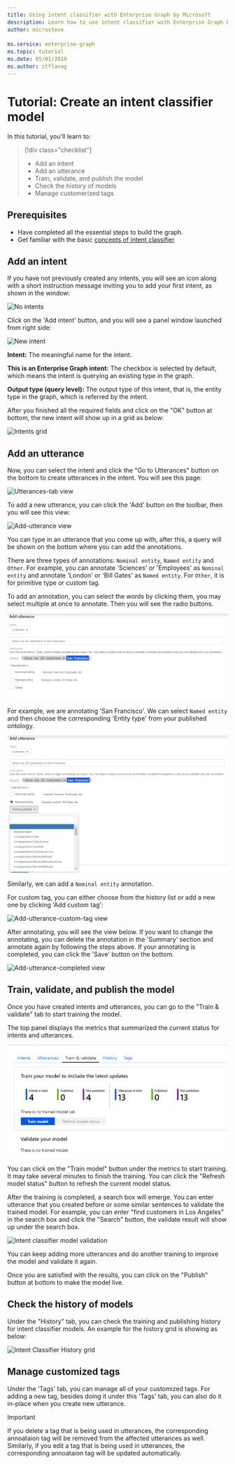 ```yaml
---
title: Using intent classifier with Enterprise Graph by Microsoft
description: Learn how to use intent classifier with Enterprise Graph by Microsoft
author: microsteve

ms.service: enterprise-graph
ms.topic: tutorial
ms.date: 05/01/2019
ms.author: stflanag
---
```


# Tutorial: Create an intent classifier model

In this tutorial, you'll learn to:

> [!div class="checklist"]
> * Add an intent
> * Add an utterance
> * Train, validate, and publish the model
> * Check the history of models
> * Manage customerized tags

## Prerequisites

- Have completed all the essential steps to build the graph.
- Get familiar with the basic [concepts of intent classifier](intent-classifier-overview.md)

## Add an intent

If you have not previously created any intents, you will see an icon along with a short instruction message inviting you to add your first intent, as shown in the window:

![No intents](./media/intent-classifier-tutorial/no-intents-message.png)

Click on the 'Add intent' button, and you will see a panel window launched from right side:

![New intent](./media/intent-classifier-tutorial/add-intent.png)

**Intent:** The meaningful name for the intent.

**This is an Enterprise Graph intent:** The checkbox is selected by default, which means the intent is querying an existing type in the graph.

**Output type (query level):** The output type of this intent, that is, the entity type in the graph, which is referred by the intent.

After you finished all the required fields and click on the "OK" button at bottom, the new intent will show up in a grid as below:

![Intents grid](./media/intent-classifier-tutorial/intent-grid.png)

## Add an utterance

Now, you can select the intent and click the "Go to Utterances" button on the bottom to create utterances in the intent.
You will see this page:

![Utterances-tab view](media/intent-classifier-tutorial/utterances-tab.png)

To add a new utterance, you can click the 'Add' button on the toolbar, then you will see this view:

![Add-utterance view](media/intent-classifier-tutorial/add-utterance.png)

You can type in an utterance that you come up with, after this, a query will be shown on the bottom where you can add the annotations. 

There are three types of annotations: ```Nominal entity```, ```Named entity``` and ```Other```. For example, you can annotate 'Sciences' or 'Employees' as ```Nominal entity``` and annotate 'London' or 'Bill Gates' as ```Named entity```. For ```Other```, it is for primitive type or custom tag.

To add an annotation, you can select the words by clicking them, you may select multiple at once to annotate. Then you will see the radio buttons.

![Add-utterance-radio-buttons view](media/intent-classifier-tutorial/add-utterance-radio-buttons.png)

For example, we are annotating 'San Francisco'. We can select ```Named entity``` and then choose the corresponding 'Entity type' from your published ontology. 

![Add-utterance-named-entity view](media/intent-classifier-tutorial/add-utterance-named-entity.png)

Similarly, we can add a ```Nominal entity``` annotation.

For custom tag, you can either choose from the history list or add a new one by clicking 'Add custom tag':

![Add-utterance-custom-tag view](media/intent-classifier-tutorial/add-utterance-custom-tag.png)

After annotating, you will see the view below. If you want to change the annotating, you can delete the annotation in the 'Summary' section and annotate again by following the steps above. If your annotating is completed, you can click the 'Save' button on the bottom.

![Add-utterance-completed view](media/intent-classifier-tutorial/add-utterance-completed.png)

## Train, validate, and publish the model

Once you have created intents and utterances, you can go to the "Train & validate" tab to start training the model.

The top panel displays the metrics that summarized the current status for intents and utterances. 

![Intent classifier summary metrics](./media/intent-classifier-tutorial/ic-summary-metrics.png)

You can click on the "Train model" button under the metrics to start training. It may take several minutes to finish the training. You can click the "Refresh model status" button to refresh the current model status.

After the training is completed, a search box will emerge. You can enter utterance that you created before or some similar sentences to validate the trained model. For example, you can enter "find customers in Los Angeles" in the search box and click the "Search" button, the validate result will show up under the search box. 

![Intent classifier model validation](./media/intent-classifier-tutorial/validate-model.png)

You can keep adding more utterances and do another training to improve the model and validate it again.

Once you are satisfied with the results, you can click on the "Publish" button at bottom to make the model live.

## Check the history of models

Under the "History" tab, you can check the training and publishing history for intent classifier models. An example for the history grid is showing as below:

![Intent Classifier History grid](./media/intent-classifier-tutorial/icModel-history-grid.png)

## Manage customized tags

Under the 'Tags' tab, you can manage all of your customized tags. For adding a new tag, besides doing it under this 'Tags' tab, you can also do it in-place when you create new utterance.

> [!IMPORTANT]
> If you delete a tag that is being used in utterances, the corresponding annoataion tag will be removed from the affected utterances as well.
> Similarly, if you edit a tag that is being used in utterances, the corresponding annoataion tag will be updated automatically.